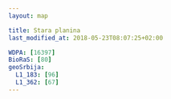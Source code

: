 ```yaml
---
layout: map

title: Stara planina
last_modified_at: 2018-05-23T08:07:25+02:00

WDPA: [16397]
BioRaS: [80]
geoSrbija:
  L1_183: [96]
  L1_362: [67]
---
```

